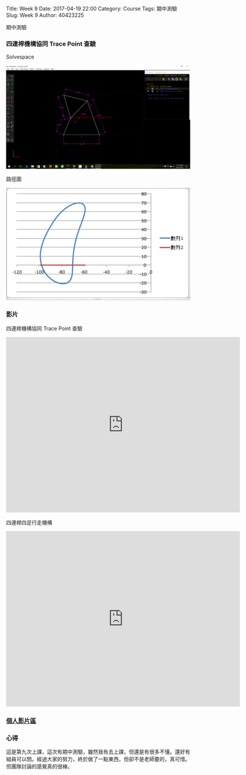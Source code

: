 Title: Week 9
Date: 2017-04-19 22:00
Category: Course
Tags: 期中測驗
Slug: Week 9
Author: 40423225


期中測驗

<!-- PELICAN_END_SUMMARY -->


<h3>四連桿機構協同 Trace Point 查驗</h3>

<p>Solvespace</p>
<img src="../data/image/W9-1.png" width="800" />

<p>路徑圖</p>
<img src="../data/image/W9-2.png" width="800" />




<h3>影片</h3>
<p>四連桿機構協同 Trace Point 查驗</p>

<iframe src="https://player.vimeo.com/video/214780941" width="640" height="480" frameborder="0" webkitallowfullscreen mozallowfullscreen allowfullscreen></iframe>

<p>四連桿四足行走機構</p>

<iframe src="https://player.vimeo.com/video/214780991" width="640" height="480" frameborder="0" webkitallowfullscreen mozallowfullscreen allowfullscreen></iframe>

<h3><a href="https://vimeo.com/user60053503">個人影片區</a></h3>




<h3>心得</h3>
<p>這是第九次上課，這次有期中測驗，雖然我有去上課，但還是有很多不懂。還好有組員可以問。經過大家的努力，終於做了一點東西，但卻不是老師要的，真可惜。但團隊討論的感覺真的很棒。<p>